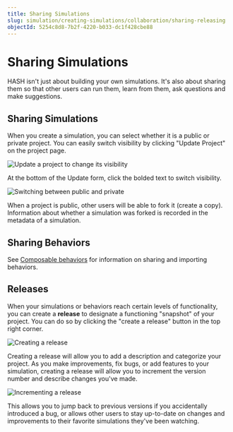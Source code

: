 ```yaml
---
title: Sharing Simulations
slug: simulation/creating-simulations/collaboration/sharing-releasing
objectId: 5254c8d8-7b2f-4220-b033-dc1f428cbe88
---
```


# Sharing Simulations

HASH isn't just about building your own simulations. It's also about sharing them so that other users can run them, learn from them, ask questions and make suggestions.

## Sharing Simulations

When you create a simulation, you can select whether it is a public or private project. You can easily switch visibility by clicking "Update Project" on the project page.

![Update a project to change its visibility](https://cdn-us1.hash.ai/site/docs/image%20%2820%29.png)

At the bottom of the Update form, click the bolded text to switch visibility.

![Switching between public and private](https://cdn-us1.hash.ai/site/docs/image%20%2818%29.png)

When a project is public, other users will be able to fork it \(create a copy\). Information about whether a simulation was forked is recorded in the metadata of a simulation.

## Sharing Behaviors

See [Composable behaviors](/docs/simulation/creating-simulations/behaviors/composable-behaviors) for information on sharing and importing behaviors.

## Releases

When your simulations or behaviors reach certain levels of functionality, you can create a **release** to designate a functioning "snapshot" of your project. You can do so by clicking the "create a release" button in the top right corner.

![Creating a release](https://cdn-us1.hash.ai/site/docs/image%20%2822%29.png)

Creating a release will allow you to add a description and categorize your project. As you make improvements, fix bugs, or add features to your simulation, creating a release will allow you to increment the version number and describe changes you've made.

![Incrementing a release](https://cdn-us1.hash.ai/site/docs/image%20%2819%29.png)

This allows you to jump back to previous versions if you accidentally introduced a bug, or allows other users to stay up-to-date on changes and improvements to their favorite simulations they've been watching.
